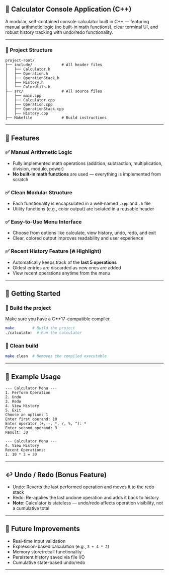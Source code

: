## 📘 Calculator Console Application (C++)

A modular, self-contained console calculator built in C++ — featuring manual arithmetic logic (no built-in math functions), clear terminal UI, and robust history tracking with undo/redo functionality.

---

### 📁 Project Structure

```
project-root/
├── include/             # All header files
│   ├── Calculator.h
│   ├── Operation.h
│   ├── OperationStack.h
│   ├── History.h
│   └── ColorUtils.h
├── src/                 # All source files
│   ├── main.cpp
│   ├── Calculator.cpp
│   ├── Operation.cpp
│   ├── OperationStack.cpp
│   ├── History.cpp
├── Makefile             # Build instructions
```

---

## 🔧 Features

### ✅ Manual Arithmetic Logic

- Fully implemented math operations (addition, subtraction, multiplication, division, modulo, power)
- **No built-in math functions** are used — everything is implemented from scratch

### ✅ Clean Modular Structure

- Each functionality is encapsulated in a well-named `.cpp` and `.h` file
- Utility functions (e.g., color output) are isolated in a reusable header

### ✅ Easy-to-Use Menu Interface

- Choose from options like calculate, view history, undo, redo, and exit
- Clear, colored output improves readability and user experience

### ✅ Recent History Feature (🔥 Highlight)

- Automatically keeps track of the **last 5 operations**
- Oldest entries are discarded as new ones are added
- View recent operations anytime from the menu

---

## 🚀 Getting Started

### 🧱 Build the project

Make sure you have a C++17-compatible compiler.

```bash
make        # Build the project
./calculator  # Run the calculator
```

### 🧼 Clean build

```bash
make clean  # Removes the compiled executable
```

---

## 🧠 Example Usage

```
--- Calculator Menu ---
1. Perform Operation
2. Undo
3. Redo
4. View History
5. Exit
Choose an option: 1
Enter first operand: 10
Enter operator (+, -, *, /, %, ^): *
Enter second operand: 3
Result: 30
```

```
--- Calculator Menu ---
4. View History
Recent Operations:
1. 10 * 3 = 30
```

---

## ↩️ Undo / Redo (Bonus Feature)

- Undo: Reverts the last performed operation and moves it to the redo stack
- Redo: Re-applies the last undone operation and adds it back to history
- **Note**: Calculator is stateless — undo/redo affects operation visibility, not a cumulative total

---

## 🔮 Future Improvements

- Real-time input validation
- Expression-based calculation (e.g., `3 + 4 * 2`)
- Memory store/recall functionality
- Persistent history saved via file I/O
- Cumulative state-based undo/redo

---
